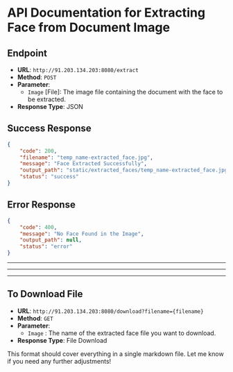 # API Documentation for Extracting Face from Document Image

## Endpoint

- **URL**: `http://91.203.134.203:8080/extract`
- **Method**: `POST`
- **Parameter**:
  - `Image` [File]: The image file containing the document with the face to be extracted.
- **Response Type**: JSON

## Success Response

```json
{
    "code": 200,
    "filename": "temp_name-extracted_face.jpg",
    "message": "Face Extracted Successfully",
    "output_path": "static/extracted_faces/temp_name-extracted_face.jpg",
    "status": "success"
}
```

## Error Response
```json
{
    "code": 400,
    "message": "No Face Found in the Image",
    "output_path": null,
    "status": "error"
}

```
---
---
---

## To Download File
- **URL**: `http://91.203.134.203:8080/download?filename={filename}`
- **Method**: `GET`
- **Parameter**:
  - `Image` : The name of the extracted face file you want to download.
- **Response Type**: File Download

This format should cover everything in a single markdown file. Let me know if you need any further adjustments!

